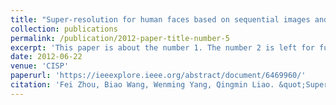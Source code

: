 ```yaml
---
title: "Super-resolution for human faces based on sequential images and learnt prior"
collection: publications
permalink: /publication/2012-paper-title-number-5
excerpt: 'This paper is about the number 1. The number 2 is left for future work.'
date: 2012-06-22
venue: 'CISP'
paperurl: 'https://ieeexplore.ieee.org/abstract/document/6469960/'
citation: 'Fei Zhou, Biao Wang, Wenming Yang, Qingmin Liao. &quot;Super-resolution for human faces based on sequential images and learnt prior. &quot; <i>CISP</i>, 2012.'
---
```

